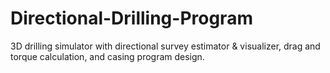 # Directional-Drilling-Program
3D drilling simulator with directional survey estimator &amp; visualizer, drag and torque calculation, and casing program design.
